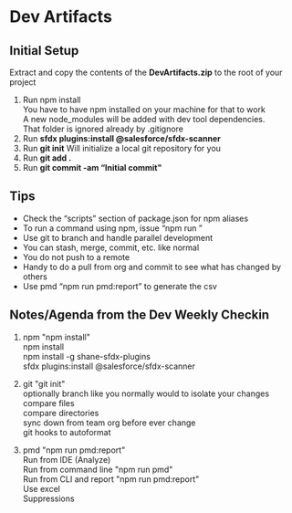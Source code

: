 # Dev Artifacts  

## Initial Setup

Extract and copy the contents of the <b>DevArtifacts.zip</b> to the root of your project  
1. Run npm install  
   You have to have npm installed on your machine for that to work  
   A new node_modules will be added with dev tool dependencies.  
   That folder is ignored already by .gitignore  
2. Run <b>sfdx plugins:install @salesforce/sfdx-scanner</b>  
3. Run <b>git init</b> 
   Will initialize a local git repository for you  
4. Run <b>git add .</b>  
5. Run <b>git commit -am “Initial commit"</b>  
  
## Tips
  
- Check the “scripts” section of package.json for npm aliases  
- To run a command using npm, issue “npm run <alias>”  
- Use git to branch and handle parallel development   
- You can stash, merge, commit, etc. like normal  
- You do not push to a remote  
- Handy to do a pull from org and commit to see what has changed by others  
- Use pmd “npm run pmd:report” to generate the csv  

## Notes/Agenda from the Dev Weekly Checkin

1. npm "npm install"  
   npm install    
   npm install -g shane-sfdx-plugins    
   sfdx plugins:install @salesforce/sfdx-scanner  
   
2. git "git init"  
   optionally branch like you normally would to isolate your changes  
   compare files  
   compare directories  
   sync down from team org before ever change  
   git hooks to autoformat  
  
3. pmd "npm run pmd:report"  
   Run from IDE (Analyze)  
   Run from command line "npm run pmd"  
   Run from CLI and report "npm run pmd:report"  
   Use excel  
   Suppressions  
     


